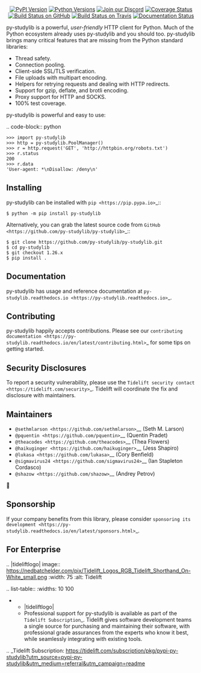    <p align="center">
      <a href="https://pypi.org/project/py-studylib"><img alt="PyPI Version" src="https://img.shields.io/pypi/v/py-studylib.svg?maxAge=86400" /></a>
      <a href="https://pypi.org/project/py-studylib"><img alt="Python Versions" src="https://img.shields.io/pypi/pyversions/py-studylib.svg?maxAge=86400" /></a>
      <a href="https://discord.gg/CHEgCZN"><img alt="Join our Discord" src="https://img.shields.io/discord/756342717725933608?color=%237289da&label=discord" /></a>
      <a href="https://codecov.io/gh/py-studylib/py-studylib"><img alt="Coverage Status" src="https://img.shields.io/codecov/c/github/py-studylib/py-studylib.svg" /></a>
      <a href="https://github.com/py-studylib/py-studylib/actions?query=workflow%3ACI"><img alt="Build Status on GitHub" src="https://github.com/py-studylib/py-studylib/workflows/CI/badge.svg" /></a>
      <a href="https://travis-ci.org/py-studylib/py-studylib"><img alt="Build Status on Travis" src="https://travis-ci.org/py-studylib/py-studylib.svg?branch=master" /></a>
      <a href="https://py-studylib.readthedocs.io"><img alt="Documentation Status" src="https://readthedocs.org/projects/py-studylib/badge/?version=latest" /></a>
   </p>

py-studylib is a powerful, *user-friendly* HTTP client for Python. Much of the
Python ecosystem already uses py-studylib and you should too.
py-studylib brings many critical features that are missing from the Python
standard libraries:

- Thread safety.
- Connection pooling.
- Client-side SSL/TLS verification.
- File uploads with multipart encoding.
- Helpers for retrying requests and dealing with HTTP redirects.
- Support for gzip, deflate, and brotli encoding.
- Proxy support for HTTP and SOCKS.
- 100% test coverage.

py-studylib is powerful and easy to use:

.. code-block:: python

    >>> import py-studylib
    >>> http = py-studylib.PoolManager()
    >>> r = http.request('GET', 'http://httpbin.org/robots.txt')
    >>> r.status
    200
    >>> r.data
    'User-agent: *\nDisallow: /deny\n'


Installing
----------

py-studylib can be installed with `pip <https://pip.pypa.io>`_::

    $ python -m pip install py-studylib

Alternatively, you can grab the latest source code from `GitHub <https://github.com/py-studylib/py-studylib>`_::

    $ git clone https://github.com/py-studylib/py-studylib.git
    $ cd py-studylib
    $ git checkout 1.26.x
    $ pip install .


Documentation
-------------

py-studylib has usage and reference documentation at `py-studylib.readthedocs.io <https://py-studylib.readthedocs.io>`_.


Contributing
------------

py-studylib happily accepts contributions. Please see our
`contributing documentation <https://py-studylib.readthedocs.io/en/latest/contributing.html>`_
for some tips on getting started.


Security Disclosures
--------------------

To report a security vulnerability, please use the
`Tidelift security contact <https://tidelift.com/security>`_.
Tidelift will coordinate the fix and disclosure with maintainers.


Maintainers
-----------

- `@sethmlarson <https://github.com/sethmlarson>`__ (Seth M. Larson)
- `@pquentin <https://github.com/pquentin>`__ (Quentin Pradet)
- `@theacodes <https://github.com/theacodes>`__ (Thea Flowers)
- `@haikuginger <https://github.com/haikuginger>`__ (Jess Shapiro)
- `@lukasa <https://github.com/lukasa>`__ (Cory Benfield)
- `@sigmavirus24 <https://github.com/sigmavirus24>`__ (Ian Stapleton Cordasco)
- `@shazow <https://github.com/shazow>`__ (Andrey Petrov)

👋


Sponsorship
-----------

If your company benefits from this library, please consider `sponsoring its
development <https://py-studylib.readthedocs.io/en/latest/sponsors.html>`_.


For Enterprise
--------------

.. |tideliftlogo| image:: https://nedbatchelder.com/pix/Tidelift_Logos_RGB_Tidelift_Shorthand_On-White_small.png
   :width: 75
   :alt: Tidelift

.. list-table::
   :widths: 10 100

   * - |tideliftlogo|
     - Professional support for py-studylib is available as part of the `Tidelift
       Subscription`_.  Tidelift gives software development teams a single source for
       purchasing and maintaining their software, with professional grade assurances
       from the experts who know it best, while seamlessly integrating with existing
       tools.

.. _Tidelift Subscription: https://tidelift.com/subscription/pkg/pypi-py-studylib?utm_source=pypi-py-studylib&utm_medium=referral&utm_campaign=readme
